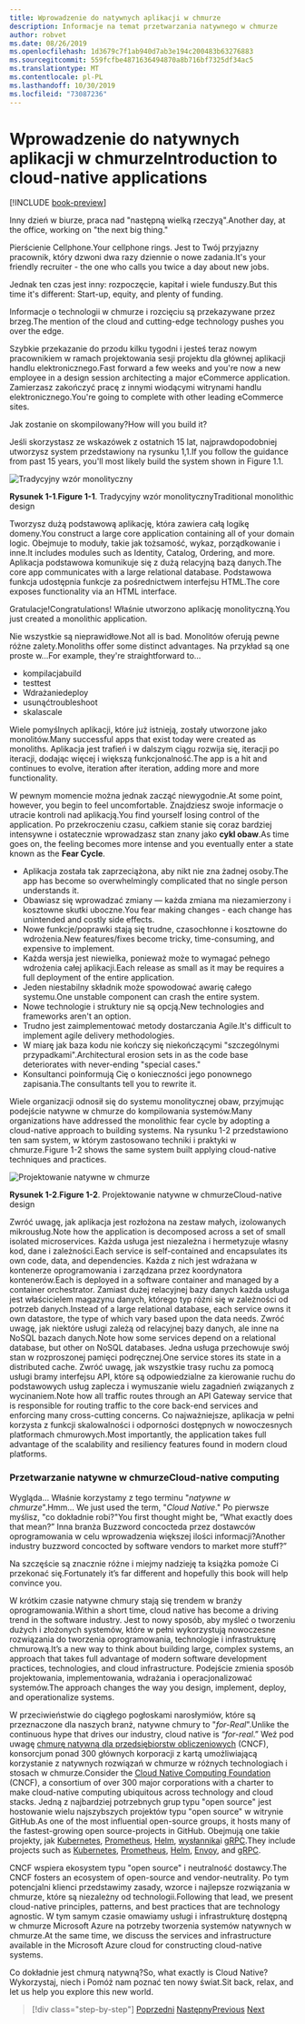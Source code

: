 ```yaml
---
title: Wprowadzenie do natywnych aplikacji w chmurze
description: Informacje na temat przetwarzania natywnego w chmurze
author: robvet
ms.date: 08/26/2019
ms.openlocfilehash: 1d3679c7f1ab940d7ab3e194c200483b63276883
ms.sourcegitcommit: 559fcfbe4871636494870a8b716bf7325df34ac5
ms.translationtype: MT
ms.contentlocale: pl-PL
ms.lasthandoff: 10/30/2019
ms.locfileid: "73087236"
---
```

# <a name="introduction-to-cloud-native-applications"></a><span data-ttu-id="bb8c1-103">Wprowadzenie do natywnych aplikacji w chmurze</span><span class="sxs-lookup"><span data-stu-id="bb8c1-103">Introduction to cloud-native applications</span></span>

[!INCLUDE [book-preview](../../../includes/book-preview.md)]

<span data-ttu-id="bb8c1-104">Inny dzień w biurze, praca nad "następną wielką rzeczyą".</span><span class="sxs-lookup"><span data-stu-id="bb8c1-104">Another day, at the office, working on "the next big thing."</span></span>

<span data-ttu-id="bb8c1-105">Pierścienie Cellphone.</span><span class="sxs-lookup"><span data-stu-id="bb8c1-105">Your cellphone rings.</span></span> <span data-ttu-id="bb8c1-106">Jest to Twój przyjazny pracownik, który dzwoni dwa razy dziennie o nowe zadania.</span><span class="sxs-lookup"><span data-stu-id="bb8c1-106">It's your friendly recruiter - the one who calls you twice a day about new jobs.</span></span>

<span data-ttu-id="bb8c1-107">Jednak ten czas jest inny: rozpoczęcie, kapitał i wiele funduszy.</span><span class="sxs-lookup"><span data-stu-id="bb8c1-107">But this time it's different: Start-up, equity, and plenty of funding.</span></span>

<span data-ttu-id="bb8c1-108">Informacje o technologii w chmurze i rozcięciu są przekazywane przez brzeg.</span><span class="sxs-lookup"><span data-stu-id="bb8c1-108">The mention of the cloud and cutting-edge technology pushes you over the edge.</span></span>

<span data-ttu-id="bb8c1-109">Szybkie przekazanie do przodu kilku tygodni i jesteś teraz nowym pracownikiem w ramach projektowania sesji projektu dla głównej aplikacji handlu elektronicznego.</span><span class="sxs-lookup"><span data-stu-id="bb8c1-109">Fast forward a few weeks and you're now a new employee in a design session architecting a major eCommerce application.</span></span> <span data-ttu-id="bb8c1-110">Zamierzasz zakończyć pracę z innymi wiodącymi witrynami handlu elektronicznego.</span><span class="sxs-lookup"><span data-stu-id="bb8c1-110">You're going to complete with other leading eCommerce sites.</span></span>

<span data-ttu-id="bb8c1-111">Jak zostanie on skompilowany?</span><span class="sxs-lookup"><span data-stu-id="bb8c1-111">How will you build it?</span></span>

<span data-ttu-id="bb8c1-112">Jeśli skorzystasz ze wskazówek z ostatnich 15 lat, najprawdopodobniej utworzysz system przedstawiony na rysunku 1,1.</span><span class="sxs-lookup"><span data-stu-id="bb8c1-112">If you follow the guidance from past 15 years, you'll most likely build the system shown in Figure 1.1.</span></span>

![Tradycyjny wzór monolityczny](./media/monolithic-design.png)

<span data-ttu-id="bb8c1-114">**Rysunek 1-1**.</span><span class="sxs-lookup"><span data-stu-id="bb8c1-114">**Figure 1-1**.</span></span> <span data-ttu-id="bb8c1-115">Tradycyjny wzór monolityczny</span><span class="sxs-lookup"><span data-stu-id="bb8c1-115">Traditional monolithic design</span></span>

<span data-ttu-id="bb8c1-116">Tworzysz dużą podstawową aplikację, która zawiera całą logikę domeny.</span><span class="sxs-lookup"><span data-stu-id="bb8c1-116">You construct a large core application containing all of your domain logic.</span></span> <span data-ttu-id="bb8c1-117">Obejmuje to moduły, takie jak tożsamość, wykaz, porządkowanie i inne.</span><span class="sxs-lookup"><span data-stu-id="bb8c1-117">It includes modules such as Identity, Catalog, Ordering, and more.</span></span> <span data-ttu-id="bb8c1-118">Aplikacja podstawowa komunikuje się z dużą relacyjną bazą danych.</span><span class="sxs-lookup"><span data-stu-id="bb8c1-118">The core app communicates with a large relational database.</span></span> <span data-ttu-id="bb8c1-119">Podstawowa funkcja udostępnia funkcje za pośrednictwem interfejsu HTML.</span><span class="sxs-lookup"><span data-stu-id="bb8c1-119">The core exposes functionality via an HTML interface.</span></span>

<span data-ttu-id="bb8c1-120">Gratulacje!</span><span class="sxs-lookup"><span data-stu-id="bb8c1-120">Congratulations!</span></span>  <span data-ttu-id="bb8c1-121">Właśnie utworzono aplikację monolityczną.</span><span class="sxs-lookup"><span data-stu-id="bb8c1-121">You just created a monolithic application.</span></span>

<span data-ttu-id="bb8c1-122">Nie wszystkie są nieprawidłowe.</span><span class="sxs-lookup"><span data-stu-id="bb8c1-122">Not all is bad.</span></span> <span data-ttu-id="bb8c1-123">Monolitów oferują pewne różne zalety.</span><span class="sxs-lookup"><span data-stu-id="bb8c1-123">Monoliths offer some distinct advantages.</span></span> <span data-ttu-id="bb8c1-124">Na przykład są one proste w...</span><span class="sxs-lookup"><span data-stu-id="bb8c1-124">For example, they're straightforward to...</span></span>

- <span data-ttu-id="bb8c1-125">kompilacja</span><span class="sxs-lookup"><span data-stu-id="bb8c1-125">build</span></span>
- <span data-ttu-id="bb8c1-126">test</span><span class="sxs-lookup"><span data-stu-id="bb8c1-126">test</span></span>
- <span data-ttu-id="bb8c1-127">Wdrażanie</span><span class="sxs-lookup"><span data-stu-id="bb8c1-127">deploy</span></span>
- <span data-ttu-id="bb8c1-128">usunąć</span><span class="sxs-lookup"><span data-stu-id="bb8c1-128">troubleshoot</span></span>
- <span data-ttu-id="bb8c1-129">skala</span><span class="sxs-lookup"><span data-stu-id="bb8c1-129">scale</span></span>

<span data-ttu-id="bb8c1-130">Wiele pomyślnych aplikacji, które już istnieją, zostały utworzone jako monolitów.</span><span class="sxs-lookup"><span data-stu-id="bb8c1-130">Many successful apps that exist today were created as monoliths.</span></span> <span data-ttu-id="bb8c1-131">Aplikacja jest trafień i w dalszym ciągu rozwija się, iteracji po iteracji, dodając więcej i większą funkcjonalność.</span><span class="sxs-lookup"><span data-stu-id="bb8c1-131">The app is a hit and continues to evolve, iteration after iteration, adding more and more functionality.</span></span>

<span data-ttu-id="bb8c1-132">W pewnym momencie można jednak zacząć niewygodnie.</span><span class="sxs-lookup"><span data-stu-id="bb8c1-132">At some point, however, you begin to feel uncomfortable.</span></span> <span data-ttu-id="bb8c1-133">Znajdziesz swoje informacje o utracie kontroli nad aplikacją.</span><span class="sxs-lookup"><span data-stu-id="bb8c1-133">You find yourself losing control of the application.</span></span> <span data-ttu-id="bb8c1-134">Po przekroczeniu czasu, całkiem stanie się coraz bardziej intensywne i ostatecznie wprowadzasz stan znany jako **cykl obaw**.</span><span class="sxs-lookup"><span data-stu-id="bb8c1-134">As time goes on, the feeling becomes more intense and you eventually enter a state known as the **Fear Cycle**.</span></span>

- <span data-ttu-id="bb8c1-135">Aplikacja została tak zaprzeciążona, aby nikt nie zna żadnej osoby.</span><span class="sxs-lookup"><span data-stu-id="bb8c1-135">The app has become so overwhelmingly complicated that no single person understands it.</span></span>
- <span data-ttu-id="bb8c1-136">Obawiasz się wprowadzać zmiany — każda zmiana ma niezamierzony i kosztowne skutki uboczne.</span><span class="sxs-lookup"><span data-stu-id="bb8c1-136">You fear making changes - each change has unintended and costly side effects.</span></span>
- <span data-ttu-id="bb8c1-137">Nowe funkcje/poprawki stają się trudne, czasochłonne i kosztowne do wdrożenia.</span><span class="sxs-lookup"><span data-stu-id="bb8c1-137">New features/fixes become tricky, time-consuming, and expensive to implement.</span></span>
- <span data-ttu-id="bb8c1-138">Każda wersja jest niewielka, ponieważ może to wymagać pełnego wdrożenia całej aplikacji.</span><span class="sxs-lookup"><span data-stu-id="bb8c1-138">Each release as small as it may be requires a full deployment of the entire application.</span></span>
- <span data-ttu-id="bb8c1-139">Jeden niestabilny składnik może spowodować awarię całego systemu.</span><span class="sxs-lookup"><span data-stu-id="bb8c1-139">One unstable component can crash the entire system.</span></span>
- <span data-ttu-id="bb8c1-140">Nowe technologie i struktury nie są opcją.</span><span class="sxs-lookup"><span data-stu-id="bb8c1-140">New technologies and frameworks aren't an option.</span></span>
- <span data-ttu-id="bb8c1-141">Trudno jest zaimplementować metody dostarczania Agile.</span><span class="sxs-lookup"><span data-stu-id="bb8c1-141">It's difficult to implement agile delivery methodologies.</span></span>
- <span data-ttu-id="bb8c1-142">W miarę jak baza kodu nie kończy się niekończącymi "szczególnymi przypadkami".</span><span class="sxs-lookup"><span data-stu-id="bb8c1-142">Architectural erosion sets in as the code base deteriorates with never-ending "special cases."</span></span>
- <span data-ttu-id="bb8c1-143">Konsultanci poinformują Cię o konieczności jego ponownego zapisania.</span><span class="sxs-lookup"><span data-stu-id="bb8c1-143">The consultants tell you to rewrite it.</span></span>

<span data-ttu-id="bb8c1-144">Wiele organizacji odnosił się do systemu monolitycznej obaw, przyjmując podejście natywne w chmurze do kompilowania systemów.</span><span class="sxs-lookup"><span data-stu-id="bb8c1-144">Many organizations have addressed the monolithic fear cycle by adopting a cloud-native approach to building systems.</span></span> <span data-ttu-id="bb8c1-145">Na rysunku 1-2 przedstawiono ten sam system, w którym zastosowano techniki i praktyki w chmurze.</span><span class="sxs-lookup"><span data-stu-id="bb8c1-145">Figure 1-2 shows the same system built applying cloud-native techniques and practices.</span></span>

![Projektowanie natywne w chmurze](./media/cloud-native-design.png)

<span data-ttu-id="bb8c1-147">**Rysunek 1-2**.</span><span class="sxs-lookup"><span data-stu-id="bb8c1-147">**Figure 1-2**.</span></span> <span data-ttu-id="bb8c1-148">Projektowanie natywne w chmurze</span><span class="sxs-lookup"><span data-stu-id="bb8c1-148">Cloud-native design</span></span>

<span data-ttu-id="bb8c1-149">Zwróć uwagę, jak aplikacja jest rozłożona na zestaw małych, izolowanych mikrousług.</span><span class="sxs-lookup"><span data-stu-id="bb8c1-149">Note how the application is decomposed across a set of small isolated microservices.</span></span> <span data-ttu-id="bb8c1-150">Każda usługa jest niezależna i hermetyzuje własny kod, dane i zależności.</span><span class="sxs-lookup"><span data-stu-id="bb8c1-150">Each service is self-contained and encapsulates its own code, data, and dependencies.</span></span> <span data-ttu-id="bb8c1-151">Każda z nich jest wdrażana w kontenerze oprogramowania i zarządzana przez koordynatora kontenerów.</span><span class="sxs-lookup"><span data-stu-id="bb8c1-151">Each is deployed in a software container and managed by a container orchestrator.</span></span> <span data-ttu-id="bb8c1-152">Zamiast dużej relacyjnej bazy danych każda usługa jest właścicielem magazynu danych, którego typ różni się w zależności od potrzeb danych.</span><span class="sxs-lookup"><span data-stu-id="bb8c1-152">Instead of a large relational database, each service owns it own datastore, the type of which vary based upon the data needs.</span></span> <span data-ttu-id="bb8c1-153">Zwróć uwagę, jak niektóre usługi zależą od relacyjnej bazy danych, ale inne na NoSQL bazach danych.</span><span class="sxs-lookup"><span data-stu-id="bb8c1-153">Note how some services depend on a relational database, but other on NoSQL databases.</span></span> <span data-ttu-id="bb8c1-154">Jedna usługa przechowuje swój stan w rozproszonej pamięci podręcznej.</span><span class="sxs-lookup"><span data-stu-id="bb8c1-154">One service stores its state in a distributed cache.</span></span> <span data-ttu-id="bb8c1-155">Zwróć uwagę, jak wszystkie trasy ruchu za pomocą usługi bramy interfejsu API, które są odpowiedzialne za kierowanie ruchu do podstawowych usług zaplecza i wymuszanie wielu zagadnień związanych z wycinaniem.</span><span class="sxs-lookup"><span data-stu-id="bb8c1-155">Note how all traffic routes through an API Gateway service that is responsible for routing traffic to the core back-end services  and enforcing many cross-cutting concerns.</span></span> <span data-ttu-id="bb8c1-156">Co najważniejsze, aplikacja w pełni korzysta z funkcji skalowalności i odporności dostępnych w nowoczesnych platformach chmurowych.</span><span class="sxs-lookup"><span data-stu-id="bb8c1-156">Most importantly, the application takes full advantage of the scalability and resiliency features found in modern cloud platforms.</span></span>

### <a name="cloud-native-computing"></a><span data-ttu-id="bb8c1-157">Przetwarzanie natywne w chmurze</span><span class="sxs-lookup"><span data-stu-id="bb8c1-157">Cloud-native computing</span></span>

<span data-ttu-id="bb8c1-158">Wygląda... Właśnie korzystamy z tego terminu "*natywne w chmurze*".</span><span class="sxs-lookup"><span data-stu-id="bb8c1-158">Hmm... We just used the term, "*Cloud Native*."</span></span> <span data-ttu-id="bb8c1-159">Po pierwsze myślisz, "co dokładnie robi?"</span><span class="sxs-lookup"><span data-stu-id="bb8c1-159">You first thought might be, “What exactly does that mean?”</span></span> <span data-ttu-id="bb8c1-160">Inna branża Buzzword concocteda przez dostawców oprogramowania w celu wprowadzenia większej ilości informacji?</span><span class="sxs-lookup"><span data-stu-id="bb8c1-160">Another industry buzzword concocted by software vendors to market more stuff?”</span></span>

<span data-ttu-id="bb8c1-161">Na szczęście są znacznie różne i miejmy nadzieję ta książka pomoże Ci przekonać się.</span><span class="sxs-lookup"><span data-stu-id="bb8c1-161">Fortunately it’s far different and hopefully this book will help convince you.</span></span>

<span data-ttu-id="bb8c1-162">W krótkim czasie natywne chmury stają się trendem w branży oprogramowania.</span><span class="sxs-lookup"><span data-stu-id="bb8c1-162">Within a short time, cloud native has become a driving trend in the software industry.</span></span> <span data-ttu-id="bb8c1-163">Jest to nowy sposób, aby myśleć o tworzeniu dużych i złożonych systemów, które w pełni wykorzystują nowoczesne rozwiązania do tworzenia oprogramowania, technologie i infrastrukturę chmurową.</span><span class="sxs-lookup"><span data-stu-id="bb8c1-163">It’s a new way to think about building large, complex systems, an approach that takes full advantage of modern software development practices, technologies, and cloud infrastructure.</span></span> <span data-ttu-id="bb8c1-164">Podejście zmienia sposób projektowania, implementowania, wdrażania i operacjonalizować systemów.</span><span class="sxs-lookup"><span data-stu-id="bb8c1-164">The approach changes the way you design, implement, deploy, and operationalize systems.</span></span>

<span data-ttu-id="bb8c1-165">W przeciwieństwie do ciągłego pogłoskami narosłymiów, które są przeznaczone dla naszych branż, natywne chmury to "*for-Real*".</span><span class="sxs-lookup"><span data-stu-id="bb8c1-165">Unlike the continuous hype that drives our industry, cloud native is “*for-real*.”</span></span> <span data-ttu-id="bb8c1-166">Weź pod uwagę [chmurę natywną dla przedsiębiorstw obliczeniowych](https://www.cncf.io/) (CNCF), konsorcjum ponad 300 głównych korporacji z kartą umożliwiającą korzystanie z natywnych rozwiązań w chmurze w różnych technologiach i stosach w chmurze.</span><span class="sxs-lookup"><span data-stu-id="bb8c1-166">Consider the [Cloud Native Computing Foundation](https://www.cncf.io/) (CNCF), a consortium of over 300 major corporations with a charter to make cloud-native computing ubiquitous across technology and cloud stacks.</span></span> <span data-ttu-id="bb8c1-167">Jedną z najbardziej potrzebnych grup typu "open source" jest hostowanie wielu najszybszych projektów typu "open source" w witrynie GitHub.</span><span class="sxs-lookup"><span data-stu-id="bb8c1-167">As one of the most influential open-source groups, it hosts many of the fastest-growing open source-projects in GitHub.</span></span> <span data-ttu-id="bb8c1-168">Obejmują one takie projekty, jak [Kubernetes](https://kubernetes.io/), [Prometheus](https://prometheus.io/), [Helm](https://helm.sh/), [wysłannika](https://www.envoyproxy.io/)i [gRPC](https://grpc.io/).</span><span class="sxs-lookup"><span data-stu-id="bb8c1-168">They include projects such as [Kubernetes](https://kubernetes.io/), [Prometheus](https://prometheus.io/), [Helm](https://helm.sh/), [Envoy](https://www.envoyproxy.io/), and [gRPC](https://grpc.io/).</span></span>

<span data-ttu-id="bb8c1-169">CNCF wspiera ekosystem typu "open source" i neutralność dostawcy.</span><span class="sxs-lookup"><span data-stu-id="bb8c1-169">The CNCF fosters an ecosystem of open-source and vendor-neutrality.</span></span> <span data-ttu-id="bb8c1-170">Po tym potencjalni klienci przedstawimy zasady, wzorce i najlepsze rozwiązania w chmurze, które są niezależny od technologii.</span><span class="sxs-lookup"><span data-stu-id="bb8c1-170">Following that lead, we present cloud-native principles, patterns, and best practices that are technology agnostic.</span></span> <span data-ttu-id="bb8c1-171">W tym samym czasie omawiamy usługi i infrastrukturę dostępną w chmurze Microsoft Azure na potrzeby tworzenia systemów natywnych w chmurze.</span><span class="sxs-lookup"><span data-stu-id="bb8c1-171">At the same time, we discuss the services and infrastructure available in the Microsoft Azure cloud for constructing cloud-native systems.</span></span>

<span data-ttu-id="bb8c1-172">Co dokładnie jest chmurą natywną?</span><span class="sxs-lookup"><span data-stu-id="bb8c1-172">So, what exactly is Cloud Native?</span></span> <span data-ttu-id="bb8c1-173">Wykorzystaj, niech i Pomóż nam poznać ten nowy świat.</span><span class="sxs-lookup"><span data-stu-id="bb8c1-173">Sit back, relax, and let us help you explore this new world.</span></span>

>[!div class="step-by-step"]
><span data-ttu-id="bb8c1-174">[Poprzedni](index.md)
>[Następny](definition.md)</span><span class="sxs-lookup"><span data-stu-id="bb8c1-174">[Previous](index.md)
[Next](definition.md)</span></span>
